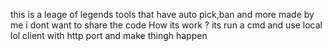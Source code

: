 this is a leage of legends tools that have auto pick,ban and more made by me i dont want to share the code 
How its work ?
its run a cmd and use local lol client with http port and make thingh happen 
